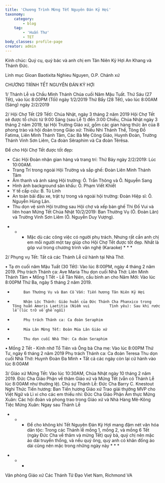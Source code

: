 ```yaml
---
title: 'Chương Trình Mừng Tết Nguyên Đán Kỷ Hợi'
taxonomy:
    category:
        - blog
    tag:
        - 'Huấn Thư'
        - TET
body_classes: profile-page
creator: admin
---
```


Kính chúc: Quý cụ, quý bác và anh chị em
Tân Niên Kỷ Hợi An Khang và Thánh Đức.
 
Linh mục Gioan Baotixita Nghieu Nguyen, O.P.
Chánh xứ
  
CHƯƠNG TRÌNH  TẾT NGUYÊN ĐÁN KỶ HỢI 

1/ Thánh Lễ và Chầu Mình Thánh Chúa cuối Năm Mậu Tuất.
Thứ Sáu (27 Tết), vào lúc 8:00PM (Tối) ngày 1/2/2019 
Thứ Bẩy (28 Tết), vào lúc 8:00AM (Sáng) ngày 2/2/2019 
 
2/ Hội Chợ Tết (29 Tết): Chúa Nhật, ngày 3 tháng 2 năm 2019
Hội Chợ Tết sẽ được tổ chức từ 9:00 Sáng (sau Lễ 1) đến 3:00 Chiều, Chúa Nhật ngày 3 tháng 2 năm 2019, tại Hội Trường Giáo xứ, gồm các gian hàng thức ăn của 8 phong trào và hội đoàn trong Giáo xứ: Thiếu Nhi Thánh Thể, Tông Đồ Fatima, Liên Minh Thánh Tâm, Các Bà Mẹ Công Giáo,  Huynh Đoàn, Trường Thánh Vinh Sơn Liêm, Ca đoàn Sêraphim và Ca đoàn Têrêsa. 
 
Để cho Hội Chợ Tết được tốt đẹp:
- Các Hội Đoàn nhận gian hàng và trang trí: Thứ Bảy ngày 2/2/2019: Lúc 10:00AM. 
- Trang Trí trong ngoài Hội Trường và sắp ghế: Đoàn Liên Minh Thánh Tâm
- Âm thanh và ánh sáng Hội trường: Ô. Trần Thông và Ô. Nguyễn Sang
- Hình ảnh background sân khấu: Ô. Phạm Viết Khiết
- Y tế cấp cứu: B. Tú Linh
- An toàn bãi đậu xe, trật tự trong và ngoài hội trường: Đoàn Hiệp sĩ: Ô. Nguyễn Hùng Lân.
- Thu dọn  vệ sinh Hội trường sau Hội chợ và xếp bàn ghế Thi Đố Vui và liên hoan Mừng Tết Chúa Nhật 10/2/2019: Ban Thường Vụ (Ô. Đoàn Lân) và Trường Vinh Sơn Liêm (Ô. Nguyễn Duy Vượng).
 
* * * Mặc dù các công việc có người phụ trách. Nhưng rất cần anh chị em mỗi người một tay giúp cho Hội Chợ Tết được tốt đẹp. Nhất là góp vui trong chương trình văn nghệ (Karaoke) * * *
 
2/ Phụng vụ Tết: Tất cả các Thánh Lễ cử hành tại Nhà Thờ.
 
•	Tạ ơn cuối năm Mậu Tuất (30 Tết):  Vào lúc 8:00PM,  ngày 4 tháng 2 năm 2019.
Phụ trách Thánh ca: Ave Maria
Thu dọn cuối Nhà Thờ: Liên Minh Thánh Tâm
•	Mồng 1 Tết - Lễ Tân Niên, cầu bình an cho Năm Mới: Vào lúc 8:00PM Thứ Ba, ngày 5 tháng 2 năm 2019.
-          Ban Thường Vụ và Ban Cố Vấn: Tiến hương Tân Niên Kỷ Hợi
-          Nhận Lộc Thánh: Giáo huấn của Đức Thánh Cha Phanxico trong Tông huấn Amoris Laetitia (Niềm vui         Tình yêu): Sau khi rước lễ (lúc trở về ghế ngồi)
-          Phụ trách Thánh ca: Ca đoàn Seraphim
-          Múa Lân Mừng Tết: Đoàn Múa Lân Giáo xứ
-          Thu dọn cuối Nhà Thờ: Ca đoàn Seraphim
•	Mồng 2 Tết - Kính nhớ Tổ Tiên và Ông bà Cha mẹ: Vào lúc 8:00PM Thứ Tư, ngày 6 tháng 2 năm 2019 
Phụ trách Thánh ca: Ca đoàn Teresa
Thu dọn cuối Nhà Thờ: Huynh Đoàn Đa Minh
•         Tất cả các ngày còn lại cử hành vào lúc 8:00AM
 
3/ Giáo xứ Mừng Tết: 
Vào lúc 10:30AM, Chúa Nhật ngày 10 tháng 2 năm 2019. Đức Cha Giáo Phận về thăm Giáo xứ và Mừng Tết (vẫn có Thánh Lễ lúc 8:00AM như thường lệ).
Chủ sự Thánh Lễ: Đức Cha Barry C. Knestout
Nghi Thức Tiến hương: Ban Tiến hương Giáo xứ
Trao giải thưởng MVP cho Việt Ngữ và Lì xi cho các em thiếu nhi: Đức Cha Giáo Phận
Ẩm thực Mừng Xuân: Các hội đoàn và phong trao trong Giáo xứ và Nhà Hàng Mê-Kông
Tiệc Mừng Xuân: Ngay sau Thánh Lễ
 
* * * Để cho không khí Tết Nguyên Đán Kỷ Hợi mang đậm nét văn hóa dân tộc: Trong các Thánh lễ mồng 1, mồng 2, và mồng 6 Tết (ngày Đức Cha về thăm và mừng Tết) quý bà, quý chị nên mặc áo dài truyền thống, và nếu quý ông, quý anh có khăn đống áo dài cũng nên mặc trong những ngày này * * * 

+ + +
 
Văn phòng Giáo xứ
Các Thánh Tử Đạo Viet Nam, Richmond VA
